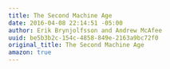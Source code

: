 ```yaml
---
title: The Second Machine Age
date: 2016-04-08 22:14:51 -05:00
author: Erik Brynjolfsson and Andrew McAfee
uuid: be5b3b2c-154c-4858-849e-2163a9bc72f0
original_title: The Second Machine Age
amazon: true
---
```



